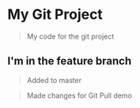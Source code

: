 # My Git Project

> My code for the git project

## I'm in the feature branch

> Added to master

> Made changes for Git Pull demo
